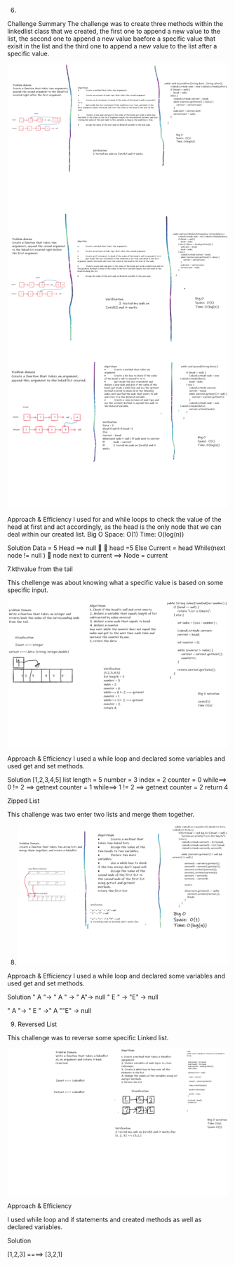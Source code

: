 6. 
Challenge Summary
The challenge was to create three methods within the linkedlist class that we created, the first one to append a new value to the list, the second one to append a new value baefore a specific value that exisit in the list and the third one to append a new value to the list after a specific value.


![](./insertAfter-6.png)
![](./insertBefore-6.png)
![](./append-6.png)


Approach & Efficiency
I used for and while loops to check the value of the head at first and act accordingly, as the head is the only node that we can deal within our created list.
Big O Space: O(1) Time: O(log(n))

Solution
Data = 5 Head ==> null   head =5 Else Current = head While(next node != null )  node next to current ==> Node = current


7.kthvalue from the tail


This chellenge was about knowing what a specific value is based on some specific input.


![](./kthfromend-7.png)

Approach & Efficiency
I used a while loop and declared some variables and used get and set methods.

Solution
[1,2,3,4,5]
list length = 5 
number = 3
index = 2
counter = 0
while==> 0 != 2 ==> getnext
counter = 1
while==> 1 != 2 ==> getnext
counter = 2
return 4




Zipped List 

This challenge was two enter two lists and merge them together.


8.  ![](zippedList-8.png)




Approach & Efficiency
I used a while loop and declared some variables and used get and set methods.

Solution
" A "-> " A " -> " A"-> null
" E " -> "E" -> null

" A "-> " E " ->" A ""E" -> null


9. Reversed List

This challenge was to reverse some specific Linked list.


![](reversedList-9.png)

Approach & Efficiency

I used while loop and if statements and created methods as well as declared variables.

Solution

[1,2,3] ====> [3,2,1]




